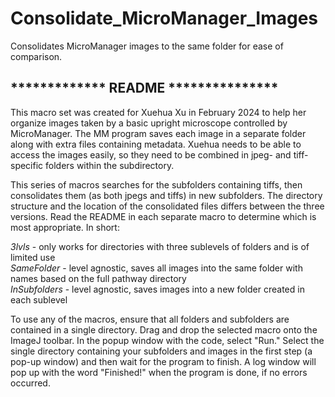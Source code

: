 # Consolidate_MicroManager_Images
Consolidates MicroManager images to the same folder for ease of comparison.

## *************  README  ***************
This macro set was created for Xuehua Xu in February 2024 to help her organize images taken by a basic upright microscope
controlled by MicroManager.  The MM program saves each image in a separate folder along with extra files containing metadata.
Xuehua needs to be able to access the images easily, so they need to be combined in jpeg- and tiff-specific folders within
the subdirectory.

This series of macros searches for the subfolders containing tiffs, then consolidates them (as both jpegs and tiffs) in new
subfolders.  The directory structure and the location of the consolidated files differs between the three versions.  Read
the README in each separate macro to determine which is most appropriate.  In short:

*3lvls* - only works for directories with three sublevels of folders and is of limited use  
*SameFolder* - level agnostic, saves all images into the same folder with names based on the full pathway directory  
*InSubfolders* - level agnostic, saves images into a new folder created in each sublevel  

To use any of the macros, ensure that all folders and subfolders are contained in a single directory.  Drag and drop the selected macro onto
the ImageJ toolbar.  In the popup window with the code, select "Run."  Select the single directory containing your subfolders and images in
the first step (a pop-up window) and then wait for the program to finish. A log window will pop up with the word "Finished!"
when the program is done, if no errors occurred.
